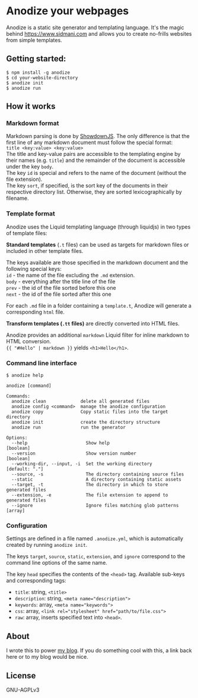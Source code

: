 # Anodize your webpages
Anodize is a static site generator and templating language. It's the magic behind https://www.sidmani.com and allows you to create no-frills websites from simple templates.

## Getting started:
`$ npm install -g anodize`  
`$ cd your-website-directory`  
`$ anodize init`  
`$ anodize run`

## How it works
### Markdown format
Markdown parsing is done by [ShowdownJS](https://github.com/showdownjs/showdown/). The only difference is that the first line of any markdown document must follow the special format:  
`title <key:value> <key:value>`  
The title and key-value pairs are accessible to the templating engine by their names (e.g. `title`) and the remainder of the document is accessible under the key `body`.   
The key `id` is special and refers to the name of the document (without the file extension).  
The key `sort`, if specified, is the sort key of the documents in their respective directory list. Otherwise, they are sorted lexicographically by filename.

### Template format
Anodize uses the Liquid templating language (through liquidjs) in two types of template files:

**Standard templates** (`.t` files) can be used as targets for markdown files or included in other template files.

The keys available are those specified in the markdown document and the following special keys:  
`id` - the name of the file excluding the `.md` extension.  
`body` - everything after the title line of the file  
`prev` - the id of the file sorted before this one  
`next` - the id of the file sorted after this one  

For each `.md` file in a folder containing a `template.t`, Anodize will generate a corresponding `html` file.

**Transform templates (`.tt` files)** are directly converted into HTML files.

Anodize provides an additional `markdown` Liquid filter for inline markdown to HTML conversion.    
`{{ "#Hello" | markdown }}` yields `<h1>Hello</h1>`.

### Command line interface
`$ anodize help`  
```
anodize [command]

Commands:
  anodize clean             delete all generated files
  anodize config <command>  manage the anodize configuration
  anodize copy              Copy static files into the target directory
  anodize init              create the directory structure
  anodize run               run the generator

Options:
  --help                      Show help                                [boolean]
  --version                   Show version number                      [boolean]
  --working-dir, --input, -i  Set the working directory           [default: "."]
  --source, -s                The directory containing source files
  --static                    A directory containing static assets
  --target, -t                The directory in which to store generated files
  --extension, -e             The file extension to append to generated files
  --ignore                    Ignore files matching glob patterns        [array]

```

### Configuration

Settings are defined in a file named `.anodize.yml`, which is automatically created by running `anodize init`.

The keys `target`, `source`, `static`, `extension`, and `ignore` correspond to the command line options of the same name.

The key `head` specifies the contents of the `<head>` tag. Available sub-keys and corresponding tags:
- `title`: string, `<title>`
- `description`: string, `<meta name="description">`
- `keywords`: array, `<meta name="keywords">`
- `css`: array, `<link rel="stylesheet" href="path/to/file.css">`
- `raw`: array, inserts specified text into `<head>`.

## About
I wrote this to power [my blog](https://sidmani.com). If you do something cool with this, a link back here or to my blog would be nice.  

## License
GNU-AGPLv3
